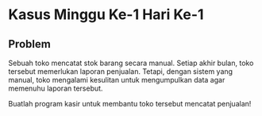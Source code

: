 # Kasus Minggu Ke-1 Hari Ke-1

## Problem
Sebuah toko mencatat stok barang secara manual.
Setiap akhir bulan, toko tersebut memerlukan laporan penjualan.
Tetapi, dengan sistem yang manual, toko mengalami kesulitan
untuk mengumpulkan data agar memenuhu laporan tersebut.

Buatlah program kasir untuk membantu toko tersebut mencatat penjualan!
